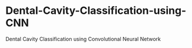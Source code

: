 # Dental-Cavity-Classification-using-CNN
Dental Cavity Classification using Convolutional Neural Network
